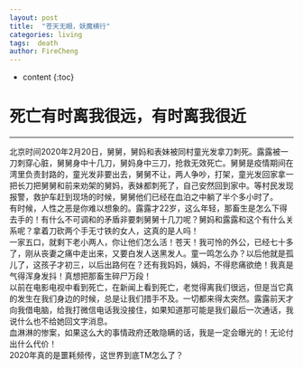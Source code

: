 ```yaml
---
layout: post
title:  "苍天无眼，妖魔横行"
categories: living
tags:  death   
author: FireCheng
---
```


* content
{:toc}
  
# 死亡有时离我很远，有时离我很近   
----------   
北京时间2020年2月20日，舅舅，舅妈和表妹被同村童光发拿刀刺死。露露被一刀刺穿心脏，舅舅身中十几刀，舅妈身中三刀，抢救无效死亡。舅舅是疫情期间在湾里负责封路的，童光发非要出去，舅舅不让，两人争吵，打架，童光发回家拿一把长刀把舅舅和前来劝架的舅妈，表妹都刺死了，自己安然回到家中。等村民发现报警，救护车赶到现场的时候，舅舅他们已经在血泊之中躺了半个多小时了。      
有时候，人性之恶是你难以想象的。露露才22岁，这么年轻，那畜生是怎么下得去手的！有什么不可调和的矛盾非要刺舅舅十几刀呢？舅妈和露露和这个有什么关系呢？拿着刀砍两个手无寸铁的女人，这真的是人吗！   
一家五口，就剩下老小两人，你让他们怎么活！苍天！我可怜的外公，已经七十多了，刚从丧妻之痛中走出来，又要白发人送黑发人。童一鸣怎么办？以后他就是孤儿了，这孩子才初三，以后出路何在？还有我妈妈，姨妈，不得悲痛欲绝！我真是气得浑身发抖！真想把那畜生碎尸万段！     
以前在电影电视中看到死亡，在新闻上看到死亡，老觉得离我们很远，但是当它真的发生在我们身边的时候，总是让我们措手不及。一切都来得太突然。露露前天才向我借电脑，给我打微信电话我没接住，如果知道那可能是我们最后一次通话，我说什么也不给她回文字消息。     
血淋淋的惨案，如果这么大的事情政府还敢隐瞒的话，我是一定会曝光的！无论付出什么代价！    
2020年真的是噩耗频传，这世界到底TM怎么了？